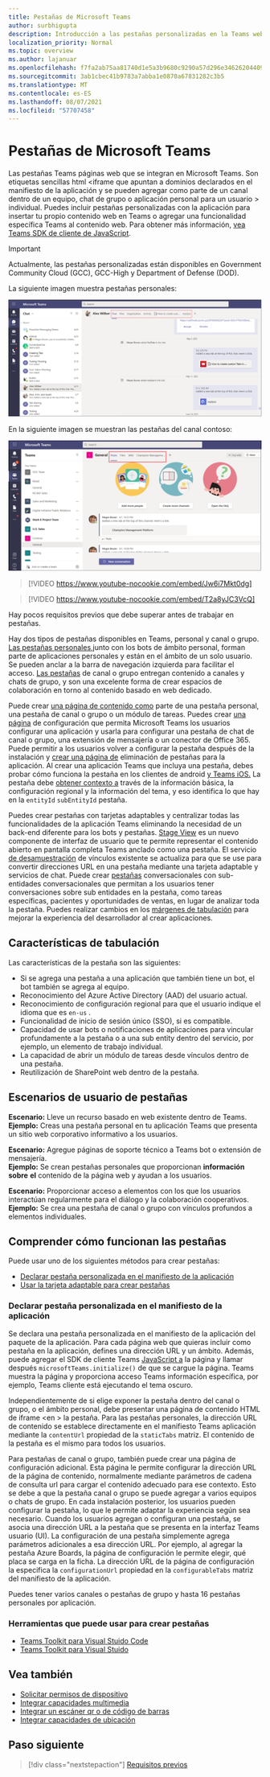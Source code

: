 ```yaml
---
title: Pestañas de Microsoft Teams
author: surbhigupta
description: Introducción a las pestañas personalizadas en la Teams web
localization_priority: Normal
ms.topic: overview
ms.author: lajanuar
ms.openlocfilehash: f7fa2ab75aa81740d1e5a3b9680c9290a57d296e346262044094965750f2d5ae
ms.sourcegitcommit: 3ab1cbec41b9783a7abba1e0870a67831282c3b5
ms.translationtype: MT
ms.contentlocale: es-ES
ms.lasthandoff: 08/07/2021
ms.locfileid: "57707458"
---
```

# <a name="microsoft-teams-tabs"></a>Pestañas de Microsoft Teams

Las pestañas Teams páginas web que se integran en Microsoft Teams. Son etiquetas sencillas html <iframe que apuntan a dominios declarados en el manifiesto de la aplicación y se pueden agregar como parte de un canal dentro de un equipo, chat de grupo o aplicación personal para un usuario \> individual. Puedes incluir pestañas personalizadas con la aplicación para insertar tu propio contenido web en Teams o agregar una funcionalidad específica Teams al contenido web. Para obtener más información, [vea Teams SDK de cliente de JavaScript](/javascript/api/overview/msteams-client).

> [!IMPORTANT]
> Actualmente, las pestañas personalizadas están disponibles en Government Community Cloud (GCC), GCC-High y Department of Defense (DOD).

La siguiente imagen muestra pestañas personales:

![Pestañas personales](../assets/images/tabs/personaltab.png)

En la siguiente imagen se muestran las pestañas del canal contoso:

![Pestañas de canal o grupo](../assets/images/tabs/tabs.png)

> [!VIDEO https://www.youtube-nocookie.com/embed/Jw6i7Mkt0dg]


> [!VIDEO https://www.youtube-nocookie.com/embed/T2a8yJC3VcQ]

Hay pocos requisitos previos que debe superar antes de trabajar en pestañas.

Hay dos tipos de pestañas disponibles en Teams, personal y canal o grupo. [Las pestañas personales,](~/tabs/how-to/create-personal-tab.md)junto con los bots de ámbito personal, forman parte de aplicaciones personales y están en el ámbito de un solo usuario. Se pueden anclar a la barra de navegación izquierda para facilitar el acceso. [Las pestañas](~/tabs/how-to/create-channel-group-tab.md) de canal o grupo entregan contenido a canales y chats de grupo, y son una excelente forma de crear espacios de colaboración en torno al contenido basado en web dedicado.

Puede crear [una página de contenido como](~/tabs/how-to/create-tab-pages/content-page.md) parte de una pestaña personal, una pestaña de canal o grupo o un módulo de tareas. Puedes crear [una página](~/tabs/how-to/create-tab-pages/configuration-page.md) de configuración que permita Microsoft Teams los usuarios configurar una aplicación y usarla para configurar una pestaña de chat de canal o grupo, una extensión de mensajería o un conector de Office 365. Puede permitir a los usuarios volver a configurar la pestaña después de la instalación y [crear una página de](~/tabs/how-to/create-tab-pages/removal-page.md) eliminación de pestañas para la aplicación. Al crear una aplicación Teams que incluya una pestaña, debes probar cómo funciona la pestaña en los clientes de android [y Teams iOS.](~/tabs/design/tabs-mobile.md) La pestaña debe [obtener contexto a](~/tabs/how-to/access-teams-context.md) través de la información básica, la configuración regional y la información del tema, y eso identifica lo que hay en la `entityId` `subEntityId` pestaña.

Puedes crear pestañas con tarjetas adaptables y centralizar todas las funcionalidades de la aplicación Teams eliminando la necesidad de un back-end diferente para los bots y pestañas. [Stage View](~/tabs/tabs-link-unfurling.md) es un nuevo componente de interfaz de usuario que te permite representar el contenido abierto en pantalla completa Teams anclado como una pestaña. El servicio [de desamuestración](~/tabs/tabs-link-unfurling.md) de vínculos existente se actualiza para que se use para convertir direcciones URL en una pestaña mediante una tarjeta adaptable y servicios de chat. Puede crear [pestañas](~/tabs/how-to/conversational-tabs.md) conversacionales con sub-entidades conversacionales que permitan a los usuarios tener conversaciones sobre sub entidades en la pestaña, como tareas específicas, pacientes y oportunidades de ventas, en lugar de analizar toda la pestaña. Puedes realizar cambios en los [márgenes de tabulación](~/resources/removing-tab-margins.md) para mejorar la experiencia del desarrollador al crear aplicaciones.

## <a name="tab-features"></a>Características de tabulación

Las características de la pestaña son las siguientes:

* Si se agrega una pestaña a una aplicación que también tiene un bot, el bot también se agrega al equipo.
* Reconocimiento del Azure Active Directory (AAD) del usuario actual.
* Reconocimiento de configuración regional para que el usuario indique el idioma que es `en-us` .
* Funcionalidad de inicio de sesión único (SSO), si es compatible.
* Capacidad de usar bots o notificaciones de aplicaciones para vincular profundamente a la pestaña o a una sub entity dentro del servicio, por ejemplo, un elemento de trabajo individual.
* La capacidad de abrir un módulo de tareas desde vínculos dentro de una pestaña.
* Reutilización de SharePoint web dentro de la pestaña.

## <a name="tabs-user-scenarios"></a>Escenarios de usuario de pestañas

**Escenario:** Lleve un recurso basado en web existente dentro de Teams. \
**Ejemplo:** Creas una pestaña personal en tu aplicación Teams que presenta un sitio web corporativo informativo a los usuarios.

**Escenario:** Agregue páginas de soporte técnico a Teams bot o extensión de mensajería. \
**Ejemplo:** Se crean pestañas personales que proporcionan **información sobre** **el** contenido de la página web y ayudan a los usuarios.

**Escenario:** Proporcionar acceso a elementos con los que los usuarios interactúan regularmente para el diálogo y la colaboración cooperativos. \
**Ejemplo:** Se crea una pestaña de canal o grupo con vínculos profundos a elementos individuales.

## <a name="understand-how-tabs-work"></a>Comprender cómo funcionan las pestañas

Puede usar uno de los siguientes métodos para crear pestañas:

* [Declarar pestaña personalizada en el manifiesto de la aplicación](#declare-custom-tab-in-app-manifest)
* [Usar la tarjeta adaptable para crear pestañas](~/tabs/how-to/build-adaptive-card-tabs.md)

### <a name="declare-custom-tab-in-app-manifest"></a>Declarar pestaña personalizada en el manifiesto de la aplicación

Se declara una pestaña personalizada en el manifiesto de la aplicación del paquete de la aplicación. Para cada página web que quieras incluir como pestaña en la aplicación, defines una dirección URL y un ámbito. Además, puede agregar el SDK de cliente Teams [JavaScript a](/javascript/api/overview/msteams-client) la página y llamar después `microsoftTeams.initialize()` de que se cargue la página. Teams muestra la página y proporciona acceso Teams información específica, por ejemplo, Teams cliente está ejecutando el tema oscuro.

Independientemente de si elige exponer la pestaña dentro del canal o grupo, o el ámbito personal, debe presentar una página de contenido HTML de iframe <en \> la pestaña. [](~/tabs/how-to/create-tab-pages/content-page.md) Para las pestañas personales, la dirección URL de contenido se establece directamente en el manifiesto Teams aplicación mediante la `contentUrl` propiedad de la `staticTabs` matriz. El contenido de la pestaña es el mismo para todos los usuarios.

Para pestañas de canal o grupo, también puede crear una página de configuración adicional. Esta página le permite configurar la dirección URL de la página de contenido, normalmente mediante parámetros de cadena de consulta url para cargar el contenido adecuado para ese contexto. Esto se debe a que la pestaña canal o grupo se puede agregar a varios equipos o chats de grupo. En cada instalación posterior, los usuarios pueden configurar la pestaña, lo que le permite adaptar la experiencia según sea necesario. Cuando los usuarios agregan o configuran una pestaña, se asocia una dirección URL a la pestaña que se presenta en la interfaz Teams usuario (UI). La configuración de una pestaña simplemente agrega parámetros adicionales a esa dirección URL. Por ejemplo, al agregar la pestaña Azure Boards, la página de configuración le permite elegir, qué placa se carga en la ficha. La dirección URL de la página de configuración la especifica la  `configurationUrl` propiedad en la `configurableTabs` matriz del manifiesto de la aplicación.

Puedes tener varios canales o pestañas de grupo y hasta 16 pestañas personales por aplicación.

### <a name="tools-you-can-use-to-build-tabs"></a>Herramientas que puede usar para crear pestañas
* [Teams Toolkit para Visual Stuido Code](../toolkit/visual-studio-code-overview.md)
* [Teams Toolkit para Visual Stuido](../toolkit/visual-studio-overview.md)

## <a name="see-also"></a>Vea también

* [Solicitar permisos de dispositivo](../concepts/device-capabilities/native-device-permissions.md)
* [Integrar capacidades multimedia](../concepts/device-capabilities/mobile-camera-image-permissions.md)
* [Integrar un escáner qr o de código de barras](../concepts/device-capabilities/qr-barcode-scanner-capability.md)
* [Integrar capacidades de ubicación](../concepts/device-capabilities/location-capability.md)

## <a name="next-step"></a>Paso siguiente

> [!div class="nextstepaction"]
> [Requisitos previos](~/tabs/how-to/tab-requirements.md)
